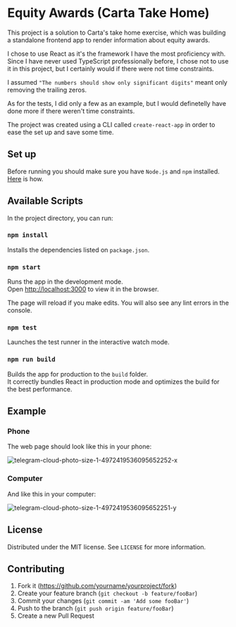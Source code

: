 # Equity Awards (Carta Take Home)

This project is a solution to Carta's take home exercise, which was building a standalone frontend app to render information about equity awards.

I chose to use React as it's the framework I have the most proficiency with. Since I have never used TypeScript professionally before, I chose not to use it in this project, but I certainly would if there were not time constraints.

I assumed `"The numbers should show only significant digits"` meant only removing the trailing zeros.

As for the tests, I did only a few as an example, but I would definetelly have done more if there weren't time constraints.

The project was created using a CLI called `create-react-app` in order to ease the set up and save some time.

## Set up

Before running you should make sure you have `Node.js` and `npm` installed. [Here](https://docs.npmjs.com/downloading-and-installing-node-js-and-npm) is how.

## Available Scripts

In the project directory, you can run:

### `npm install`

Installs the dependencies listed on `package.json`.

### `npm start`

Runs the app in the development mode.\
Open [http://localhost:3000](http://localhost:3000) to view it in the browser.

The page will reload if you make edits. You will also see any lint errors in the console.

### `npm test`

Launches the test runner in the interactive watch mode.

### `npm run build`

Builds the app for production to the `build` folder.\
It correctly bundles React in production mode and optimizes the build for the best performance.

## Example

### Phone

The web page should look like this in your phone:

![telegram-cloud-photo-size-1-4972419536095652252-x](https://user-images.githubusercontent.com/36934206/130302790-a1e10240-497e-4ade-ae62-cc9711f23cf6.jpg)

### Computer

And like this in your computer:

![telegram-cloud-photo-size-1-4972419536095652251-y](https://user-images.githubusercontent.com/36934206/130302783-28ac4b47-d33e-4392-a7f7-69a5f8259961.jpg)

## License

Distributed under the MIT license. See `LICENSE` for more information.

## Contributing

1. Fork it (https://github.com/yourname/yourproject/fork)
2. Create your feature branch (`git checkout -b feature/fooBar`)
3. Commit your changes (`git commit -am 'Add some fooBar'`)
4. Push to the branch (`git push origin feature/fooBar`)
5. Create a new Pull Request
